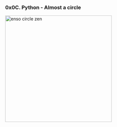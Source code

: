 
### 0x0C. Python - Almost a circle

<p><img src="https://export-download.canva.com/D6GT4/DAE_k0D6GT4/8/0/0001-27680605914.png?X-Amz-Algorithm=AWS4-HMAC-SHA256&X-Amz-Credential=AKIAJHKNGJLC2J7OGJ6Q%2F20220601%2Fus-east-1%2Fs3%2Faws4_request&X-Amz-Date=20220601T152606Z&X-Amz-Expires=75961&X-Amz-Signature=fd512590e91093031c4598242305226e8eba4b4e1e0514c8bc6923d098196ace&X-Amz-SignedHeaders=host&response-content-disposition=attachment%3B%20filename%2A%3DUTF-8%27%27Yoga%2520trainer.png&response-expires=Thu%2C%2002%20Jun%202022%2012%3A32%3A07%20GMT" alt="enso circle zen " width="342px"></p> 
